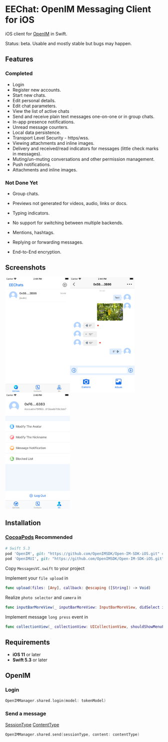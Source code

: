 # EEChat: OpenIM Messaging Client for iOS

iOS client for [OpenIM](https://github.com/OpenIMSDK/Open-IM-Server) in Swift.

Status: beta. Usable and mostly stable but bugs may happen.



## Features

### Completed

* Login
* Register new accounts.
* Start new chats.
* Edit personal details.
* Edit chat parameters.
* View the list of active chats
* Send and receive plain text messages one-on-one or in group chats.
* In-app presence notifications.
* Unread message counters.
* Local data persistence.
* Transport Level Security - https/wss.
* Viewing attachments and inline images.
* Delivery and received/read indicators for messages (little check marks in messages).
* Muting/un-muting conversations and other permission management.
* Push notifications.
* Attachments and inline images.

### Not Done Yet

* Group chats.

* Previews not generated for videos, audio, links or docs.
* Typing indicators.
* No support for switching between multiple backends.
* Mentions, hashtags.
* Replying or forwarding messages.
* End-to-End encryption.



## Screenshots

<img src="Images/1.png" alt="App screenshot - chat list" width="207" /><img src="Images/2.png" alt="App screenshot - conversation" width="207" /><img src="Images/3.png" alt="App screenshot - account settings" width="207" />



## Installation

### [CocoaPods](https://cocoapods.org/) **Recommended**

```ruby
# Swift 5.3
pod 'OpenIM', git: "https://github.com/OpenIMSDK/Open-IM-SDK-iOS.git" #, :commit => ''
pod 'OpenIMUI', git: "https://github.com/OpenIMSDK/Open-IM-SDK-iOS.git" #, :commit => ''
```

Copy `MessagesVC.swift` to your project

Implement your `file upload` in 
```swift
func upload(files: [Any], callback: @escaping ([String]) -> Void)
```

Realize `photo selector` and `camera` in 

```swift
func inputBarMoreView(_ inputBarMoreView: InputBarMoreView, didSelect index: Int)
```

Implement message `long press` event in

```swift
func collectionView(_ collectionView: UICollectionView, shouldShowMenuForItemAt indexPath: IndexPath) -> Bool
```



## Requirements

- **iOS 11** or later
- **Swift 5.3** or later



## OpenIM

### Login

```swift
OpenIMManager.shared.login(model: tokenModel)
```



### Send a message 

[SessionType](https://github.com/OpenIMSDK/Open-IM-SDK-iOS/blob/93eb732a84c37d376f9e281841035f5379152516/OpenIM/Source/Socket/Model/Enum.swift#L10) [ContentType](https://github.com/OpenIMSDK/Open-IM-SDK-iOS/blob/93eb732a84c37d376f9e281841035f5379152516/OpenIM/Source/Socket/Model/Enum.swift#L85)

```swift
OpenIMManager.shared.send(sessionType, content: contentType)
```




